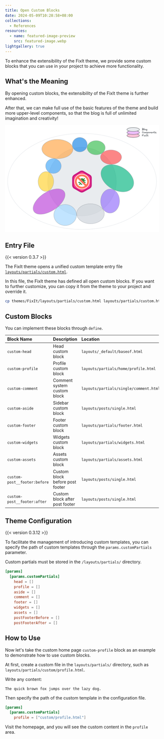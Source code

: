 ```yaml
---
title: Open Custom Blocks
date: 2024-05-09T10:28:58+08:00
collections:
  - References
resources:
  - name: featured-image-preview
    src: featured-image.webp
lightgallery: true
---
```


To enhance the extensibility of the FixIt theme, we provide some custom blocks that you can use in your project to achieve more functionality.

<!--more-->

## What's the Meaning

By opening custom blocks, the extensibility of the FixIt theme is further enhanced.

After that, we can make full use of the basic features of the theme and build more upper-level components, so that the blog is full of unlimited imagination and creativity!

![Theme, Components, Blog Venn Diagram](./featured-image.webp "Build multiple upper-level components based on the FixIt theme, and finally use them in the top-level blog.")

## Entry File

{{< version 0.3.7 >}}

The FixIt theme opens a unified custom template entry file [`layouts/partials/custom.html`][custom-html].

In this file, the FixIt theme has defined all open custom blocks. If you want to further customize, you can copy it from the theme to your project and override it.

```bash
cp themes/FixIt/layouts/partials/custom.html layouts/partials/custom.html
```

## Custom Blocks

You can implement these blocks through `define`.

| Block Name                   | Description                     | Location                               |
| :--------------------------- | :------------------------------ | :------------------------------------- |
| `custom-head`                | Head custom block               | `layouts/_default/baseof.html`         |
| `custom-profile`             | Profile custom block            | `layouts/partials/home/profile.html`   |
| `custom-comment`             | Comment system custom block     | `layouts/partials/single/comment.html` |
| `custom-aside`               | Sidebar custom block            | `layouts/posts/single.html`            |
| `custom-footer`              | Footer custom block             | `layouts/partials/footer.html`         |
| `custom-widgets`             | Widgets custom block            | `layouts/partials/widgets.html`        |
| `custom-assets`              | Assets custom block             | `layouts/partials/assets.html`         |
| `custom-post__footer:before` | Custom block before post footer | `layouts/posts/single.html`            |
| `custom-post__footer:after`  | Custom block after post footer  | `layouts/posts/single.html`            |

## Theme Configuration

{{< version 0.3.12 >}}

To facilitate the management of introducing custom templates, you can specify the path of custom templates through the `params.customPartials` parameter.

Custom partials must be stored in the `/layouts/partials/` directory.

```toml
[params]
  [params.customPartials]
    head = []
    profile = []
    aside = []
    comment = []
    footer = []
    widgets = []
    assets = []
    postFooterBefore = []
    postFooterAfter = []
```

## How to Use

Now let's take the custom home page `custom-profile` block as an example to demonstrate how to use custom blocks.

At first, create a custom file in the `layouts/partials/` directory, such as `layouts/partials/custom/profile.html`.

Write any content:

```go-html-template
The quick brown fox jumps over the lazy dog.
```

Then specify the path of the custom template in the configuration file.

```toml
[params]
  [params.customPartials]
    profile = ["custom/profile.html"]
```

Visit the homepage, and you will see the custom content in the `profile` area.

<!-- link reference definition -->
[custom-html]: https://github.com/hugo-fixit/FixIt/blob/master/layouts/partials/custom.html
